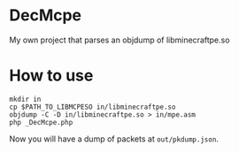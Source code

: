 # DecMcpe
My own project that parses an objdump of libminecraftpe.so

How to use
===
```shell
mkdir in
cp $PATH_TO_LIBMCPESO in/libminecraftpe.so
objdump -C -D in/libminecraftpe.so > in/mpe.asm
php _DecMcpe.php
```

Now you will have a dump of packets at `out/pkdump.json`.
